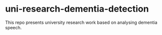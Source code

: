 # uni-research-dementia-detection

This repo presents university research work based on analysing dementia speech. 

